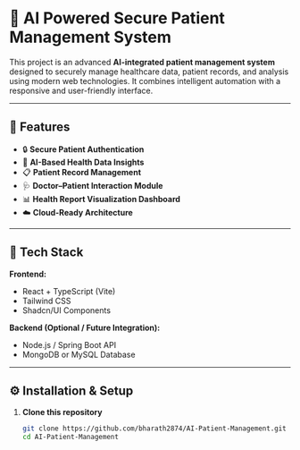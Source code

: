 # 🧠 AI Powered Secure Patient Management System

This project is an advanced **AI-integrated patient management system** designed to securely manage healthcare data, patient records, and analysis using modern web technologies. It combines intelligent automation with a responsive and user-friendly interface.

---

## 🚀 Features
- 🔒 **Secure Patient Authentication**
- 🧬 **AI-Based Health Data Insights**
- 📋 **Patient Record Management**
- 🩺 **Doctor–Patient Interaction Module**
- 📊 **Health Report Visualization Dashboard**
- ☁️ **Cloud-Ready Architecture**

---

## 🧩 Tech Stack
**Frontend:**
- React + TypeScript (Vite)
- Tailwind CSS
- Shadcn/UI Components

**Backend (Optional / Future Integration):**
- Node.js / Spring Boot API
- MongoDB or MySQL Database

---

## ⚙️ Installation & Setup

1. **Clone this repository**
   ```bash
   git clone https://github.com/bharath2874/AI-Patient-Management.git
   cd AI-Patient-Management
